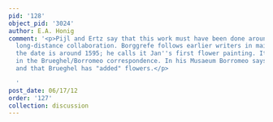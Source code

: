 ```yaml
---
pid: '128'
object_pid: '3024'
author: E.A. Honig
comment: '<p>Pijl and Ertz say that this work must have been done around 1605 as a
  long-distance collaboration. Borggrefe follows earlier writers in maintaining that
  the date is around 1595; he calls it Jan''s first flower painting. It is not mentioned
  in the Brueghel/Borromeo correspondence. In his Musaeum Borromeo says it''s by Rottenhammer
  and that Brueghel has "added" flowers.</p>

  '
post_date: 06/17/12
order: '127'
collection: discussion
---
```

